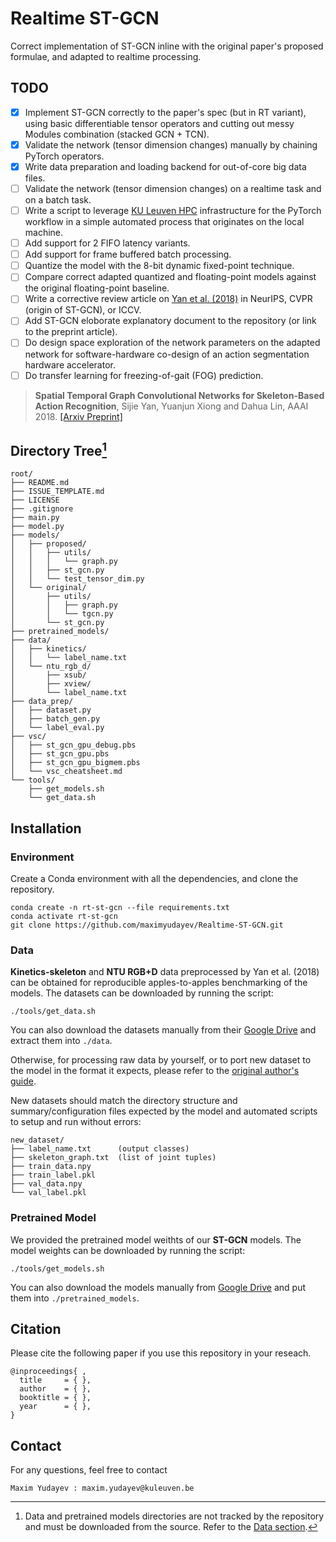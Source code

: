 # Realtime ST-GCN
Correct implementation of ST-GCN inline with the original paper's proposed formulae, and adapted to realtime processing.

## TODO
- [x] Implement ST-GCN correctly to the paper's spec (but in RT variant), using basic differentiable tensor operators and cutting out messy Modules combination (stacked GCN + TCN).
- [x] Validate the network (tensor dimension changes) manually by chaining PyTorch operators.
- [x] Write data preparation and loading backend for out-of-core big data files.
- [ ] Validate the network (tensor dimension changes) on a realtime task and on a batch task.
- [ ] Write a script to leverage [KU Leuven HPC](https://www.vscentrum.be/) infrastructure for the PyTorch workflow in a simple automated process that originates on the local machine.
- [ ] Add support for 2 FIFO latency variants.
- [ ] Add support for frame buffered batch processing.
- [ ] Quantize the model with the 8-bit dynamic fixed-point technique.
- [ ] Compare correct adapted quantized and floating-point models against the original floating-point baseline.
- [ ] Write a corrective review article on [Yan et al. (2018)](https://arxiv.org/abs/1801.07455) in NeurIPS, CVPR (origin of ST-GCN), or ICCV.
- [ ] Add ST-GCN eloborate explanatory document to the repository (or link to the preprint article).
- [ ] Do design space exploration of the network parameters on the adapted network for software-hardware co-design of an action segmentation hardware accelerator.
- [ ] Do transfer learning for freezing-of-gait (FOG) prediction.

> **Spatial Temporal Graph Convolutional Networks for Skeleton-Based Action Recognition**, Sijie Yan, Yuanjun Xiong and Dahua Lin, AAAI 2018. [[Arxiv Preprint]](https://arxiv.org/abs/1801.07455)

## Directory Tree[^1]
```
root/
├── README.md
├── ISSUE_TEMPLATE.md
├── LICENSE
├── .gitignore
├── main.py
├── model.py
├── models/
│   ├── proposed/
│   │   ├── utils/
│   │   │   └── graph.py
│   │   ├── st_gcn.py
│   │   └── test_tensor_dim.py
│   └── original/
│       ├── utils/
│       │   ├── graph.py
│       │   └── tgcn.py
│       └── st_gcn.py
├── pretrained_models/
├── data/
│   ├── kinetics/
│   │   └── label_name.txt
│   └── ntu_rgb_d/
│       ├── xsub/
│       ├── xview/
│       └── label_name.txt
├── data_prep/
│   ├── dataset.py
│   ├── batch_gen.py
│   └── label_eval.py
├── vsc/
│   ├── st_gcn_gpu_debug.pbs
│   ├── st_gcn_gpu.pbs
│   ├── st_gcn_gpu_bigmem.pbs
│   └── vsc_cheatsheet.md
└── tools/
    ├── get_models.sh
    └── get_data.sh
```
[^1]: Data and pretrained models directories are not tracked by the repository and must be downloaded from the source. Refer to the [Data section](#data).

[^2]: Kinetics dataset, 400 action classes, dimensions:
  Train - (240436, 3, 300, 18, 2).
  Validation - (19796, 3, 300, 18, 2).

[^3]: NTU-RGB-D, 60 action classes, subject dataset dimensions:
  Train - (40091, 3, 300, 25, 2)
  Validation - (16487, 3, 300, 25, 2)

[^4]: NTU-RGB-D, 60 action classes, view dataset dimensions:
  Train - (37646, 3, 300, 25, 2)
  Validation - (18932, 3, 300, 25, 2)

## Installation
### Environment
Create a Conda environment with all the dependencies, and clone the repository.
```shell
conda create -n rt-st-gcn --file requirements.txt
conda activate rt-st-gcn
git clone https://github.com/maximyudayev/Realtime-ST-GCN.git
```

### Data
**Kinetics-skeleton** and **NTU RGB+D** data preprocessed by Yan et al. (2018) can be obtained for reproducible apples-to-apples benchmarking of the models. The datasets can be downloaded by running the script:
```shell
./tools/get_data.sh
```
You can also download the datasets manually from their [Google Drive](https://drive.google.com/open?id=103NOL9YYZSW1hLoWmYnv5Fs8mK-Ij7qb) and extract them into ```./data```.

Otherwise, for processing raw data by yourself, or to port new dataset to the model in the format it expects, please refer to the [original author's guide](https://github.com/yysijie/st-gcn/blob/master/OLD_README.md).

New datasets should match the directory structure and summary/configuration files expected by the model and automated scripts to setup and run without errors:
```
new_dataset/
├── label_name.txt      (output classes)
├── skeleton_graph.txt  (list of joint tuples)
├── train_data.npy
├── train_label.pkl
├── val_data.npy
└── val_label.pkl
```

### Pretrained Model
We provided the pretrained model weithts of our **ST-GCN** models. The model weights can be downloaded by running the script:
```shell
./tools/get_models.sh
```
You can also download the models manually from [Google Drive](https://www.youtube.com/watch?v=BBJa32lCaaY) and put them into ```./pretrained_models```.

<!-- 
## Testing Pretrained Models

### Evaluation
Once datasets ready, we can start the evaluation.

To evaluate ST-GCN model pretrained on **Kinetcis-skeleton**, run
```
python main.py recognition -c config/st_gcn/kinetics-skeleton/test.yaml
```
For **cross-view** evaluation in **NTU RGB+D**, run
```
python main.py recognition -c config/st_gcn/ntu-xview/test.yaml
```
For **cross-subject** evaluation in **NTU RGB+D**, run
```
python main.py recognition -c config/st_gcn/ntu-xsub/test.yaml
``` 

Similary, the configuration file for testing baseline models can be found under the ```./config/baseline```.

To speed up evaluation by multi-gpu inference or modify batch size for reducing the memory cost, set ```--test_batch_size``` and ```--device``` like:
```
python main.py recognition -c <config file> --test_batch_size <batch size> --device <gpu0> <gpu1> ...
```

### Results
The expected **Top-1** **accuracy** of provided models are shown here:

| Model| Kinetics-<br>skeleton (%)|NTU RGB+D <br> Cross View (%) |NTU RGB+D <br> Cross Subject (%) |
| :------| :------: | :------: | :------: |
|Baseline[1]| 20.3    | 83.1     |  74.3    |
|**ST-GCN** (Ours)| **31.6**| **88.8** | **81.6** | 

[1] Kim, T. S., and Reiter, A. 2017. Interpretable 3d human action analysis with temporal convolutional networks. In BNMW CVPRW. 

## Training
To train a new ST-GCN model, run

```
python main.py recognition -c config/st_gcn/<dataset>/train.yaml [--work_dir <work folder>]
```
where the ```<dataset>``` must be ```ntu-xsub```, ```ntu-xview``` or ```kinetics-skeleton```, depending on the dataset you want to use.
The training results, including **model weights**, configurations and logging files, will be saved under the ```./work_dir``` by default or ```<work folder>``` if you appoint it.

You can modify the training parameters such as ```work_dir```, ```batch_size```, ```step```, ```base_lr``` and ```device``` in the command line or configuration files. The order of priority is:  command line > config file > default parameter. For more information, use ```main.py -h```.

Finally, custom model evaluation can be achieved by this command as we mentioned above:
```
python main.py recognition -c config/st_gcn/<dataset>/test.yaml --weights <path to model weights>
```--> 

## Citation
Please cite the following paper if you use this repository in your reseach.
```
@inproceedings{ ,
  title     = { },
  author    = { },
  booktitle = { },
  year      = { },
}
```

## Contact
For any questions, feel free to contact
```
Maxim Yudayev : maxim.yudayev@kuleuven.be
```

<!-- # Multi-Stage Spatial-Temporal Convolutional Neural Network (MS-GCN)
This code implements the skeleton-based action segmentation MS-GCN model from [Automated freezing of gait assessment with
marker-based motion capture and multi-stage
spatial-temporal graph convolutional neural
networks](https://arxiv.org/abs/2103.15449) and [Skeleton-based action segmentation with multi-stage spatial-temporal graph convolutional neural networks](https://arxiv.org/abs/2202.01727), arXiv 2022 (in-review).

It was originally developed for freezing of gait (FOG) assessment on a [proprietary dataset](https://movementdisorders.onlinelibrary.wiley.com/doi/10.1002/mds.23327). Recently, we have also achieved high skeleton-based action segmentation performance on public datasets, e.g. [HuGaDB](https://arxiv.org/abs/1705.08506), [LARa version 1](https://www.ncbi.nlm.nih.gov/pmc/articles/PMC7436169/), [PKU-MMD v2](https://arxiv.org/abs/1703.07475), [TUG](https://www.nature.com/articles/s41597-020-00627-7).

## Requirements
Tested on Ubuntu 16.04 and Pytorch 1.10.1. Models were trained on a
[Nvidia Tesla K80](https://www.nvidia.com/en-gb/data-center/tesla-k80/).

The c3d data preparation script requires [Biomechanical-Toolkit](https://github.com/Biomechanical-ToolKit/BTKPython). For installation instructions, please refer to the following [issue](https://github.com/Biomechanical-ToolKit/BTKPython/issues/2).

## Datasets
* LARa: https://zenodo.org/record/3862782#.YizNT3pKjZs
* PKU-MMD: https://www.icst.pku.edu.cn/struct/Projects/PKUMMD.html
* HuGaDB: https://github.com/romanchereshnev/HuGaDB
* TUG: https://researchdata.ntu.edu.sg/dataset.xhtml?persistentId=doi:10.21979/N9/7VF22X
* FOG: not public

## Content
* `data_prep/` -- Data preparation scripts.
* `main.py` -- Main script. I suggest working with this interactively with an IDE. Please provide the dataset and train/predict arguments, e.g. `--dataset=fog_example --action=train`.
* `batch_gen.py` -- Batch loader.
* `label_eval.py` -- Compute metrics and save prediction results.
* `model.py` -- train/predict script.
* `models/` -- Location for saving the trained models.
* `models/ms_gcn.py` -- The MS-GCN model.
* `models/net_utils/` -- Scripts to partition the graph for the various datasets. For more information about the partitioning, please refer to the section [Graph representations](https://arxiv.org/abs/2202.01727). For more information about spatial-temporal graphs, please refer to [ST-GCN](https://arxiv.org/pdf/1801.07455.pdf).
* `data/` -- Location for the processed datasets. For more information, please refer to the 'FOG' example.
* `data/signals.` -- Scripts for computing the feature representations. Used for datasets that provided spatial features per joint, e.g. FOG, TUG, and PKU-MMD v2. For more information, please refer to the section [Graph representations](https://arxiv.org/abs/2202.01727).
* `results/` -- Location for saving the results.

## Data
After processing the dataset (scripts are dataset specific), each processed dataset should be placed in the ``data`` folder. We provide an example for a motion capture dataset that is in [c3d](https://www.c3d.org/) format. For this particular example, we extract 9 joints in 3D:
* `data_prep/read_frame.py` -- Import the joints and action labels from the c3d and save both in a separate csv.
* `data_prep/gen_data/` -- Import the csv, construct the input, and save to npy for training. For more information about the input and label shape, please refer to the section [Problem statement](https://arxiv.org/abs/2202.01727).

Please refer to the example in `data/example/` for more information on how to structure the files for training/prediction.

## Pre-trained models
Pre-trained models are provided for HuGaDB, PKU-MMD, and LARa. To reproduce the results from the paper:
* The dataset should be downloaded from their respective repository.
* See the "Data" section for more information on how to prepare the datasets.
* Place the pre-trained models in ``models/``, e.g. ``models/hugadb``.
* Ensure that the correct graph representation is chosen in ``ms_gcn``.
* Comment out ``features = get_features(features)`` in model (only for lara and hugadb).
* Specify the correct sampling rate, e.g. downsampling factor of 4 for lara.
* Run main to generate the per-sample predictions with proper arguments, e.g. ``--dataset=hugadb`` ``--action=predict``.
* Run label_eval with proper arguments, e.g. ``--dataset=hugadb``.

## Acknowledgements
The MS-GCN model and code are heavily based on [ST-GCN](https://github.com/yysijie/st-gcn) and [MS-TCN](https://github.com/yabufarha/ms-tcn). We thank the authors for publicly releasing their code.

## License
[MIT](https://choosealicense.com/licenses/mit/) -->
